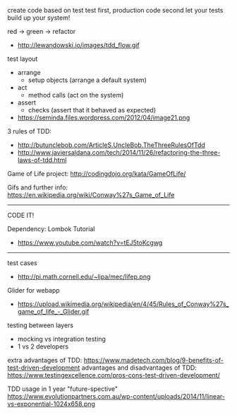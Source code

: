 create code based on test
    test first, production code second
    let your tests build up your system!

red -> green -> refactor
* http://lewandowski.io/images/tdd_flow.gif

test layout
* arrange
    * setup objects (arrange a default system)
* act
    * method calls (act on the system)
* assert
    * checks (assert that it behaved as expected)
* https://seminda.files.wordpress.com/2012/04/image21.png

3 rules of TDD:
* http://butunclebob.com/ArticleS.UncleBob.TheThreeRulesOfTdd
* http://www.javiersaldana.com/tech/2014/11/26/refactoring-the-three-laws-of-tdd.html

Game of Life project: http://codingdojo.org/kata/GameOfLife/

Gifs and further info: https://en.wikipedia.org/wiki/Conway%27s_Game_of_Life

***
CODE IT!

Dependency: Lombok Tutorial
* https://www.youtube.com/watch?v=tEJ5toKcgwg
***

test cases
* http://pi.math.cornell.edu/~lipa/mec/lifep.png

Glider for webapp
* https://upload.wikimedia.org/wikipedia/en/4/45/Rules_of_Conway%27s_game_of_life_-_Glider.gif

testing between layers
* mocking vs integration testing
* 1 vs 2 developers

extra advantages of TDD: https://www.madetech.com/blog/9-benefits-of-test-driven-development
advantages and disadvantages of TDD: https://www.testingexcellence.com/pros-cons-test-driven-development/

TDD usage in 1 year "future-spective"
    https://www.evolutionpartners.com.au/wp-content/uploads/2014/11/linear-vs-exponential-1024x658.png